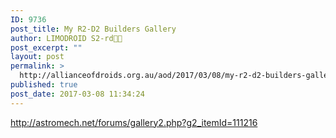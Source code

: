 ```yaml
---
ID: 9736
post_title: My R2-D2 Builders Gallery
author: LIMODROID S2-rd🔭🔬
post_excerpt: ""
layout: post
permalink: >
  http://allianceofdroids.org.au/aod/2017/03/08/my-r2-d2-builders-gallery/
published: true
post_date: 2017-03-08 11:34:24
---
```

http://astromech.net/forums/gallery2.php?g2_itemId=111216